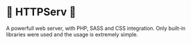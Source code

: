 # 📱 HTTPServ 📱
A powerfull web server, with PHP, SASS and CSS integration. Only built-in libraries were used and the usage is extremely simple.
